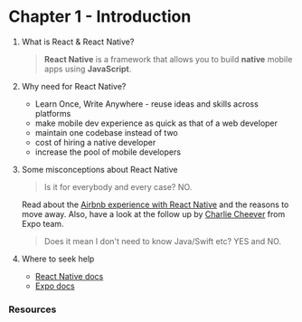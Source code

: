 # Chapter 1 - Introduction

1.  What is React & React Native?

    > **React Native** is a framework that allows you to build **native** mobile apps using **JavaScript**.

2.  Why need for React Native?

    - Learn Once, Write Anywhere - reuse ideas and skills across platforms
    - make mobile dev experience as quick as that of a web developer
    - maintain one codebase instead of two
    - cost of hiring a native developer
    - increase the pool of mobile developers

3.  Some misconceptions about React Native

    > Is it for everybody and every case? NO.

    Read about the [Airbnb experience with React Native](https://medium.com/airbnb-engineering/react-native-at-airbnb-f95aa460be1c) and the reasons to move away. Also, have a look at the follow up by [Charlie Cheever](https://blog.expo.io/should-we-use-react-native-1465d8b607ac) from Expo team.

    > Does it mean I don't need to know Java/Swift etc? YES and NO.

4.  Where to seek help

    - [React Native docs](https://facebook.github.io/react-native/docs/getting-started.html)
    - [Expo docs](https://docs.expo.io/versions/latest/)

### Resources
